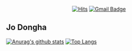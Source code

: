 <div align = center>

  [![Hits](https://hits.seeyoufarm.com/api/count/incr/badge.svg?url=https%3A%2F%2Fgithub.com%2Fjodongha&count_bg=%23000000&title_bg=%23000000&icon=&icon_color=%23E7E7E7&title=hits&edge_flat=false)](https://hits.seeyoufarm.com) [![Gmail Badge](https://img.shields.io/badge/Gmail-d14836?style=flat-square&logo=Gmail&logoColor=white&link=mailto:jodongrami@gmail.com)](mailto:jodongrami@gmail.com)
 
</div>
 
 ## Jo Dongha
<div>
  
  
  [![Anurag's github stats](https://github-readme-stats.vercel.app/api?username=jodongha)](https://github.com/anuraghazra/github-readme-stats) [![Top Langs](https://github-readme-stats.vercel.app/api/top-langs/?username=jodongha&layout=compact)](http://github.com/anuraghazra/github-readme-stats)
  
</div>
  

<!--
**jodongha/jodongha** is a ✨ _special_ ✨ repository because its `README.md` (this file) appears on your GitHub profile.

Here are some ideas to get you started:

- 🔭 I’m currently working on ...
- 🌱 I’m currently learning ...
- 👯 I’m looking to collaborate on ...
- 🤔 I’m looking for help with ...
- 💬 Ask me about ...
- 📫 How to reach me: ...
- 😄 Pronouns: ...
- ⚡ Fun fact: ...
-->
